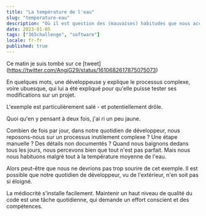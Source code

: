 ```yaml
---
title: "La température de l'eau"
slug: "temperature-eau"
description: "Où il est question des (mauvaises) habitudes que nous acceptons dans notre quotidien de développeur."
date: 2023-01-05
tags: ["365challenge", "software"]
locale: fr-fr
published: true
---
```


Ce matin je suis tombé sur ce [tweet] (https://twitter.com/AngiG29/status/1610682617875075073)


En quelques mots, une développeuse y explique le processus complexe, voire ubuesque, qui lui a été expliqué pour qu'elle puisse tester ses modifications sur un projet.


L'exemple est particulièrement salé - et potentiellement drôle.


Quoi qu'en y pensant à deux fois, j'ai ri un peu jaune.


Combien de fois par jour, dans notre quotidien de développeur, nous reposons-nous sur un processus inutilement complexe ? Une étape manuelle ? Des détails non documentés ? Quand nous baignons dedans tous les jours, nous percevons bien que tout n'est pas parfait. Mais nous nous habituons malgré tout à la température moyenne de l'eau.


Alors peut-être que nous ne devrions pas trop sourire de cet exemple. Il est possible que notre quotidien de développeur, vu de l'extérieur, n'en soit pas si éloigné.


La médiocrité s'installe facilement. Maintenir un haut niveau de qualité du code est une tâche quotidienne, qui demande un effort conscient et des compétences.


